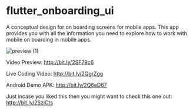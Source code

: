 # flutter_onboarding_ui

A conceptual design for on boarding screens for mobile apps. This app provides you with all the information you need to explore how to work with mobile on boarding in mobile apps.

![preview (1)](https://user-images.githubusercontent.com/48721096/71137132-1d0a5f80-2218-11ea-9086-a241341baf72.png)

Video Preview: http://bit.ly/2SF79c6

Live Coding Video: http://bit.ly/2QgrZgg

Android Demo APK: http://bit.ly/2Q6eD67

Just incase you liked this then you might want to check this one out: http://bit.ly/2SziCts
